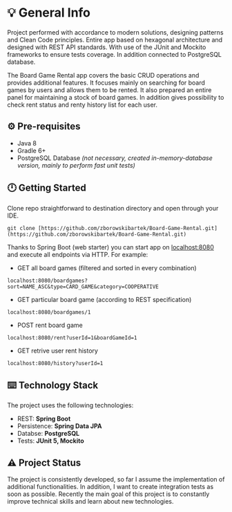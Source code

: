 # 💡 General Info

 Project performed with accordance to modern solutions, designing patterns and Clean Code principles. Entire app based on hexagonal architecture and designed with REST API standards. With use of the JUnit and Mockito frameworks to ensure tests coverage. In addition connected to PostgreSQL database.

The Board Game Rental app covers the basic CRUD operations and provides additional features. It focuses mainly on searching for board games by users and allows them to be rented. It also prepared an entire panel for maintaining a stock of board games. In addition gives possibility to check rent status and renty history list for each user. 

## ⚙️ Pre-requisites

- Java 8
- Gradle 6+
- PostgreSQL Database *(not necessary, created in-memory-database version, mainly to perform fast unit tests)*

## 🕛 Getting Started

Clone repo straightforward to destination directory and open through your IDE.

`git clone [https://github.com/zborowskibartek/Board-Game-Rental.git](https://github.com/zborowskibartek/Board-Game-Rental.git)`

Thanks to Spring Boot (web starter) you can start app on [localhost:8080](http://localhost:8080) and execute all endpoints via HTTP. For example: 

- GET all board games (filtered and sorted in every combination)

`localhost:8080/boardgames?sort=NAME_ASC&type=CARD_GAME&category=COOPERATIVE`

- GET particular board game (according to REST specification)

`localhost:8080/boardgames/1`

- POST rent board game

`localhost:8080/rent?userId=1&boardGameId=1`

- GET retrive user rent history

`localhost:8080/history?userId=1`

## ⌨️ Technology Stack

The project uses the following technologies:

- REST: **Spring Boot**
- Persistence: **Spring Data JPA**
- Databse: **PostgreSQL**
- Tests: **JUnit 5, Mockito**

## ⚠️ Project Status

The project is consistently developed, so far I assume the implementation of additional functionalities. In addition, I want to create integration tests as soon as possible. Recently the main goal of this project is to constantly improve technical skills and learn about new technologies.
